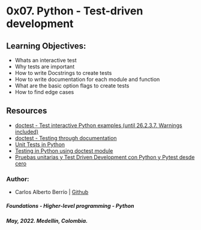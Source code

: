 # 0x07. Python - Test-driven development

## Learning Objectives:
* Whats an interactive test
* Why tests are important
* How to write Docstrings to create tests
* How to write documentation for each module and function
* What are the basic option flags to create tests
* How to find edge cases

## Resources
* [doctest - Test interactive Python examples (until 26.2.3.7. Warnings included)](https://docs.python.org/3.4/library/doctest.html)
* [doctest - Testing through documentation](https://pymotw.com/3/doctest/)
* [Unit Tests in Python](https://www.youtube.com/watch?v=1Lfv5tUGsn8)
* [Testing in Python using doctest module](https://www.geeksforgeeks.org/testing-in-python-using-doctest-module/?ref=gcse)
* [Pruebas unitarias y Test Driven Development con Python y Pytest desde cero](https://www.youtube.com/watch?v=eQ0GCFWtpqE)


### Author:
* Carlos Alberto Berrío | [Github](https://github.com/carlosberrio)

##### Foundations - Higher-level programming - Python
##### May, 2022. Medellín, Colombia.
